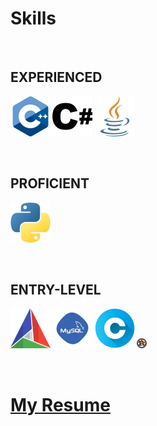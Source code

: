 <p align="center">
  
# Skills

</br>

<b>EXPERIENCED<b>
  ---
![](https://github.com/baloghbe/Photos/blob/main/cpp.png)
![](https://github.com/baloghbe/Photos/blob/main/csharp.png)
![](https://github.com/baloghbe/Photos/blob/main/java.png)


</br>
  
  
<b>PROFICIENT<b> 
  ---
![](https://github.com/baloghbe/Photos/blob/main/python.png)

 
</br>
  
<b>ENTRY-LEVEL<b>
---
![](https://github.com/baloghbe/Photos/blob/main/cmake.png)
![](https://github.com/baloghbe/Photos/blob/main/mysql.png)
![](https://github.com/baloghbe/Photos/blob/main/c.png)
![](https://github.com/baloghbe/Photos/blob/main/rust-logo-16x16.png)


  
</p>

</br>

 
  
# [My Resume](https://baloghbe.github.io/Resume/)
  
